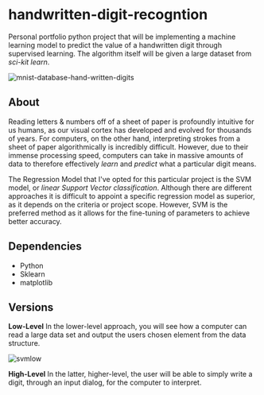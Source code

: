 # handwritten-digit-recogntion
Personal portfolio python project that will be implementing a machine learning model to predict the value of a handwritten digit through supervised learning. The algorithm itself will be given a large dataset from *sci-kit learn*.

![mnist-database-hand-written-digits](https://user-images.githubusercontent.com/23439187/53993289-92c39580-40f4-11e9-84e1-a86cb7774a5b.png)


## About
Reading letters & numbers off of a sheet of paper is profoundly intuitive for us humans, as our visual cortex has developed and evolved for thousands of years. For computers, on the other hand, interpreting strokes from a sheet of paper algorithmically is incredibly difficult. However, due to their immense processing speed, computers can take in massive amounts of data to therefore effectively *learn* and *predict* what a particular digit means. 

The Regression Model that I've opted for this particular project is the SVM model, or *linear Support Vector classification*. Although there are different approaches it is difficult to appoint a specific regression model as superior, as it depends on the criteria or project scope. However, SVM is the preferred method as it allows for the fine-tuning of parameters to achieve better accuracy.

## Dependencies
* Python
* Sklearn
* matplotlib

## Versions
**Low-Level**
In the lower-level approach, you will see how a computer can read a large data set and output the users chosen element from the data structure.

![svmlow](https://user-images.githubusercontent.com/23439187/54001845-48e9a800-4112-11e9-9905-879d066490f0.png)


**High-Level**
In the latter, higher-level, the user will be able to simply write a digit, through an input dialog, for the computer to interpret. 
